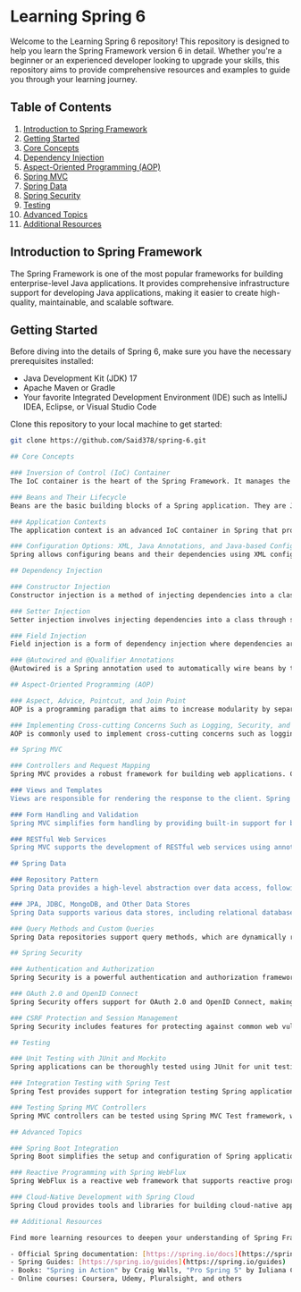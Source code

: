 # Learning Spring 6

Welcome to the Learning Spring 6 repository! This repository is designed to help you learn the Spring Framework version 6 in detail. Whether you're a beginner or an experienced developer looking to upgrade your skills, this repository aims to provide comprehensive resources and examples to guide you through your learning journey.

## Table of Contents

1. [Introduction to Spring Framework](#introduction-to-spring-framework)
2. [Getting Started](#getting-started)
3. [Core Concepts](#core-concepts)
4. [Dependency Injection](#dependency-injection)
5. [Aspect-Oriented Programming (AOP)](#aspect-oriented-programming-aop)
6. [Spring MVC](#spring-mvc)
7. [Spring Data](#spring-data)
8. [Spring Security](#spring-security)
9. [Testing](#testing)
10. [Advanced Topics](#advanced-topics)
11. [Additional Resources](#additional-resources)

## Introduction to Spring Framework

The Spring Framework is one of the most popular frameworks for building enterprise-level Java applications. It provides comprehensive infrastructure support for developing Java applications, making it easier to create high-quality, maintainable, and scalable software.

## Getting Started

Before diving into the details of Spring 6, make sure you have the necessary prerequisites installed:

- Java Development Kit (JDK) 17
- Apache Maven or Gradle
- Your favorite Integrated Development Environment (IDE) such as IntelliJ IDEA, Eclipse, or Visual Studio Code

Clone this repository to your local machine to get started:

```bash
git clone https://github.com/Said378/spring-6.git

## Core Concepts

### Inversion of Control (IoC) Container
The IoC container is the heart of the Spring Framework. It manages the lifecycle of Java objects (beans) and their dependencies. With IoC, the control of object creation and management is inverted from the developer to the framework.

### Beans and Their Lifecycle
Beans are the basic building blocks of a Spring application. They are Java objects managed by the Spring IoC container. Understanding their lifecycle, from instantiation to destruction, is essential for effective Spring development.

### Application Contexts
The application context is an advanced IoC container in Spring that provides more features than the BeanFactory. It includes enterprise-level services such as event propagation, internationalization, and application-layer specific contexts (web application context, etc.).

### Configuration Options: XML, Java Annotations, and Java-based Configuration
Spring allows configuring beans and their dependencies using XML configuration, Java annotations, or Java-based configuration classes. Each approach has its advantages and is suitable for different scenarios.

## Dependency Injection

### Constructor Injection
Constructor injection is a method of injecting dependencies into a class through its constructor. It ensures that the required dependencies are available when the object is created.

### Setter Injection
Setter injection involves injecting dependencies into a class through setter methods. It provides flexibility and allows changing dependencies at runtime.

### Field Injection
Field injection is a form of dependency injection where dependencies are injected directly into the fields of a class. While convenient, it can lead to tight coupling and is generally discouraged in favor of constructor or setter injection.

### @Autowired and @Qualifier Annotations
@Autowired is a Spring annotation used to automatically wire beans by type. @Qualifier is used along with @Autowired to specify which bean should be injected when multiple beans of the same type are available.

## Aspect-Oriented Programming (AOP)

### Aspect, Advice, Pointcut, and Join Point
AOP is a programming paradigm that aims to increase modularity by separating cross-cutting concerns. Key concepts include aspects (modules encapsulating cross-cutting concerns), advice (actions taken at certain points in the program), pointcuts (sets of join points), and join points (points in the execution of the program).

### Implementing Cross-cutting Concerns Such as Logging, Security, and Transactions
AOP is commonly used to implement cross-cutting concerns such as logging, security, transactions, and caching. By separating these concerns from the core business logic, AOP promotes cleaner and more maintainable code.

## Spring MVC

### Controllers and Request Mapping
Spring MVC provides a robust framework for building web applications. Controllers handle incoming requests and define the application's request mapping.

### Views and Templates
Views are responsible for rendering the response to the client. Spring MVC supports various view technologies, including JSP, Thymeleaf, and FreeMarker.

### Form Handling and Validation
Spring MVC simplifies form handling by providing built-in support for binding form data to Java objects and validating input using annotations or custom validators.

### RESTful Web Services
Spring MVC supports the development of RESTful web services using annotations like @RestController and @RequestMapping. It provides features like content negotiation, response caching, and exception handling out of the box.

## Spring Data

### Repository Pattern
Spring Data provides a high-level abstraction over data access, following the repository pattern. It simplifies CRUD operations and allows developers to work with data stores using a consistent API.

### JPA, JDBC, MongoDB, and Other Data Stores
Spring Data supports various data stores, including relational databases (JPA, JDBC) and NoSQL databases (MongoDB, Redis). It provides repositories tailored to each data store's characteristics.

### Query Methods and Custom Queries
Spring Data repositories support query methods, which are dynamically resolved based on method names. Developers can also write custom queries using @Query annotations or Criteria API for more complex scenarios.

## Spring Security

### Authentication and Authorization
Spring Security is a powerful authentication and authorization framework for Java applications. It provides features like authentication providers, user details services, and access control.

### OAuth 2.0 and OpenID Connect
Spring Security offers support for OAuth 2.0 and OpenID Connect, making it easy to secure APIs and delegate authentication to external identity providers.

### CSRF Protection and Session Management
Spring Security includes features for protecting against common web vulnerabilities like Cross-Site Request Forgery (CSRF) and managing user sessions securely.

## Testing

### Unit Testing with JUnit and Mockito
Spring applications can be thoroughly tested using JUnit for unit testing and Mockito for mocking dependencies. These frameworks facilitate writing automated tests to ensure code quality and reliability.

### Integration Testing with Spring Test
Spring Test provides support for integration testing Spring applications. It includes utilities for testing controllers, service layers, and repositories in an integrated environment.

### Testing Spring MVC Controllers
Spring MVC controllers can be tested using Spring MVC Test framework, which simulates HTTP requests and verifies controller behavior and responses.

## Advanced Topics

### Spring Boot Integration
Spring Boot simplifies the setup and configuration of Spring applications by providing auto-configuration and opinionated defaults. It streamlines the development process and enables rapid application prototyping.

### Reactive Programming with Spring WebFlux
Spring WebFlux is a reactive web framework that supports reactive programming paradigms. It allows building non-blocking, event-driven applications suitable for high-concurrency scenarios.

### Cloud-Native Development with Spring Cloud
Spring Cloud provides tools and libraries for building cloud-native applications. It includes features like service discovery, distributed configuration, circuit breakers, and distributed tracing.

## Additional Resources

Find more learning resources to deepen your understanding of Spring Framework:

- Official Spring documentation: [https://spring.io/docs](https://spring.io/docs)
- Spring Guides: [https://spring.io/guides](https://spring.io/guides)
- Books: "Spring in Action" by Craig Walls, "Pro Spring 5" by Iuliana Cosmina, and others
- Online courses: Coursera, Udemy, Pluralsight, and others

